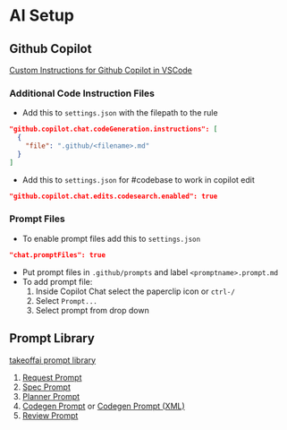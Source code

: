 # AI Setup

## Github Copilot

[Custom Instructions for Github Copilot in VSCode](https://code.visualstudio.com/docs/copilot/copilot-customization)

### Additional Code Instruction Files

- Add this to `settings.json` with the filepath to the rule

```json
"github.copilot.chat.codeGeneration.instructions": [
  {
    "file": ".github/<filename>.md"
  }
]
```

- Add this to `settings.json` for #codebase to work in copilot edit
```json
"github.copilot.chat.edits.codesearch.enabled": true
```

### Prompt Files

- To enable prompt files add this to `settings.json`
```json
"chat.promptFiles": true
```

- Put prompt files in `.github/prompts` and label `<promptname>.prompt.md`
- To add prompt file:
  1. Inside Copilot Chat select the paperclip icon or `ctrl-/`
  2. Select `Prompt...`
  3. Select prompt from drop down

## Prompt Library

[takeoffai prompt library](https://www.jointakeoff.com/prompts)

1. [Request Prompt](./prompt-library/request-prompt.md)
2. [Spec Prompt](./prompt-library/spec-prompt.md)
3. [Planner Prompt](./prompt-library/planner-prompt.md)
4. [Codegen Prompt](./prompt-library/codegen-prompt.md) or [Codegen Prompt (XML)](./prompt-library/codegen-xml-prompt.md)
5. [Review Prompt](./prompt-library/review-prompt.md)
